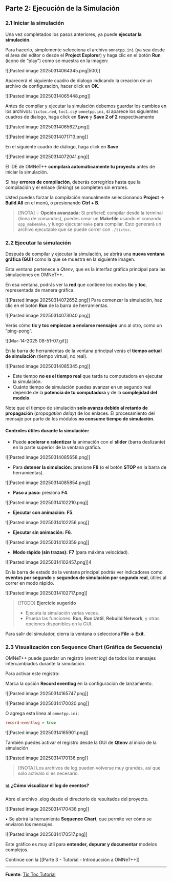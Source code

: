 ## Parte 2:  Ejecución de la Simulación

### 2.1 Iniciar la simulación

Una vez completados los pasos anteriores, ya puede **ejecutar la simulación**.

Para hacerlo, simplemente selecciona el archivo `omnetpp.ini` (ya sea desde el área del editor o desde el **Project Explorer**) y haga clic en el botón **Run** (ícono de “play”) como se muestra en la imagen:

![[Pasted image 20250314064345.png|500]]

Aparecerá el siguiente cuadro de dialogo indicando la creación de un archivo de configuración, hacer click en **OK**.

![[Pasted image 20250314065448.png]]

Antes de compilar y ejecutar la simulación debemos guardar los cambios en los archivos: `tictoc.ned`, `txc1.cc`y `omnetpp.ini`, si aparece los siguientes cuadros de dialogo, haga click en  **Save**  y **Save 2 of 2** respectivamente 

  ![[Pasted image 20250314065627.png]]

![[Pasted image 20250314071713.png]]

En el siguiente cuadro de diálogo, haga click en **Save**

![[Pasted image 20250314072041.png]]


El IDE de OMNeT++ **compilará automáticamente tu proyecto** antes de iniciar la simulación.

Si hay **errores de compilación**, deberás corregirlos hasta que la compilación y el enlace (linking) se completen sin errores.

Usted puedes forzar la compilación manualmente seleccionando **Project -> Build All** en el menú, o presionando **Ctrl + B**.
 
> [!NOTA]
> 💡 **Opción avanzada:** Si prefiereE compilar desde la terminal (línea de comandos), puedes crear un **Makefile** usando el comando `opp_makemake`, y luego ejecutar `make` para compilar. Esto generará un archivo ejecutable que se puede correr con `./tictoc`.

### 2.2 Ejecutar la simulación

Después de compilar y ejecutar la simulación, se abrirá una **nueva ventana gráfica (GUI)** como la que se muestra en la siguiente imagen.

Esta ventana pertenece a *Qtenv*, que es la interfaz gráfica principal para las simulaciones en OMNeT++.

En esa ventana, podrás ver la **red** que contiene los nodos **tic** y **toc**, representada de manera gráfica.

![[Pasted image 20250314072652.png]]
Para comenzar la simulación, haz clic en el botón **Run** de la barra de herramientas.

![[Pasted image 20250314073040.png]]

Verás cómo **tic y toc empiezan a enviarse mensajes** uno al otro, como un “ping-pong”.

![[Mar-14-2025 08-51-07.gif]]

  
En la barra de herramientas de la ventana principal verás el **tiempo actual de simulación** (tiempo virtual, no real).

![[Pasted image 20250314085345.png]]

- Este tiempo **no es el tiempo real** que tarda tu computadora en ejecutar la simulación.
- Cuánto tiempo de simulación puedes avanzar en un segundo real depende de la **potencia de tu computadora** y de la **complejidad del modelo**.
  
Note que el tiempo de simulación **solo avanza debido al retardo de propagación** (*propagation delay*) de los enlaces. El procesamiento del mensaje por parte de los módulos **no consume tiempo de simulación**.

#### Controles útiles durante la simulación:

- Puede **acelerar o ralentizar** la animación con el **slider** (barra deslizante) en la parte superior de la ventana gráfica.

![[Pasted image 20250314085658.png]]

- Para **detener la simulación:** presione **F8** (o el botón **STOP** en la barra de herramientas).

![[Pasted image 20250314085854.png]]

- **Paso a paso:** presiona **F4**.

![[Pasted image 20250314102210.png]]

- **Ejecutar con animación:** **F5**.

![[Pasted image 20250314102256.png]]

 - **Ejecutar sin animación:** **F6**.
 
![[Pasted image 20250314102359.png]]

-  **Modo rápido (sin trazas):** **F7** (para máxima velocidad).

![[Pasted image 20250314102457.png]]4
  
En la barra de estado de la ventana principal podrás ver indicadores como **eventos por segundo** y **segundos de simulación por segundo real**, útiles al correr en modo rápido.

![[Pasted image 20250314102717.png]]


>[!TODO] **Ejercicio sugerido**
> - Ejecuta la simulación varias veces.
> - Prueba las funciones: **Run**, **Run Until**, **Rebuild Network**, y otras opciones disponibles en la GUI.

Para salir del simulador, cierra la ventana o selecciona **File -> Exit**.

### 2.3 Visualización con Sequence Chart (Gráfica de Secuencia)

OMNeT++ puede guardar un registro (*event log*) de todos los mensajes intercambiados durante la simulación.

Para activar este registro:

Marca la opción **Record eventlog** en la configuración de lanzamiento.

![[Pasted image 20250314165747.png]]

![[Pasted image 20250314170020.png]]


O agrega esta línea al `omnetpp.ini`:

```ini
record-eventlog = true
```

![[Pasted image 20250314165901.png]]

También puedes activar el registro desde la GUI de **Qtenv** al inicio de la simulación

![[Pasted image 20250314170136.png]]


> [!NOTA] 
> Los archivos de log pueden volverse muy grandes, así que solo actívalo si es necesario.
  

#### 📊 ¿Cómo visualizar el log de eventos?

Abre el archivo .elog desde el directorio de resultados del proyecto.

![[Pasted image 20250314170436.png]]

• Se abrirá la herramienta **Sequence Chart**, que permite ver cómo se enviaron los mensajes.

  ![[Pasted image 20250314170517.png]]

Este gráfico es muy útil para **entender, depurar y documentar** modelos complejos.

Continúe con la  [[Parte 3 - Tutorial - Introducción a OMNeT++]]

---
**Fuente**:  [Tic Toc Tutorial](https://docs.omnetpp.org/tutorials/tictoc/part1/)


